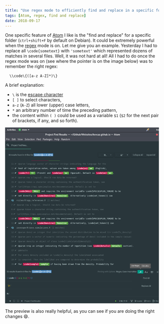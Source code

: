 ```yaml
---
title: "Use regex mode to efficiently find and replace in a specific folder with Atom"
tags: [Atom, regex, find and replace]
date: 2018-09-17
---
```


One specific feature of [Atom](https://atom.io/) I like is the "find and replace" for a specific folder (`ctrl+shift+F` by default on Debian).
It could be extremely powerful when the [regex](https://regexr.com/) mode is on.
Let me give you an example. Yesterday I had to replace all `\code{sometext}`
with `'sometext'` which represented dozens of matches in several files.
Well, it was not hard at all! All I had to do once the regex mode was on (see
where the pointer is on the image below) was to remember the right
regex:

```
  \\code\{([a-z A-Z]*)\}
```

A brief explanation:

- `\` is the [escape character](https://en.wikipedia.org/wiki/Escape_character)
- `[ ]` to select characters,
- `a-z` (`A-Z`) all lower (upper) case letters,
- `*` an arbitrary number of time the preceding pattern,
- the content within `( )` could be used as a variable `$1` (`$2` for the next pair
  of brackets, if any, and so forth).

![](/notes/atom/assets/regexMatches.png)

The preview is also really helpful, as you can see if you are doing the right changes :smile:.

